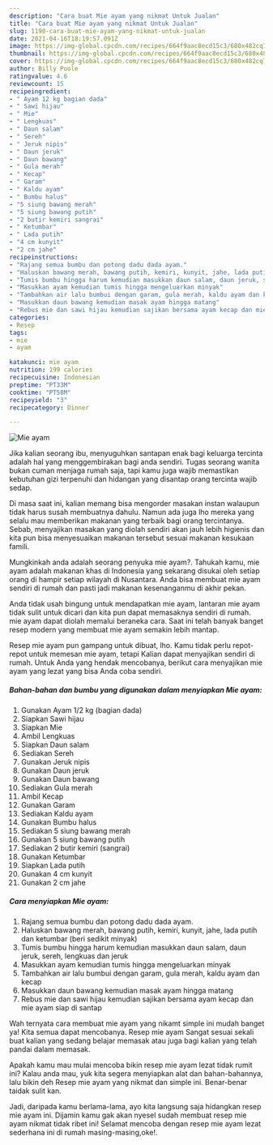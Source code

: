 ```yaml
---
description: "Cara buat Mie ayam yang nikmat Untuk Jualan"
title: "Cara buat Mie ayam yang nikmat Untuk Jualan"
slug: 1190-cara-buat-mie-ayam-yang-nikmat-untuk-jualan
date: 2021-04-16T18:19:57.091Z
image: https://img-global.cpcdn.com/recipes/664f9aac8ecd15c3/680x482cq70/mie-ayam-foto-resep-utama.jpg
thumbnail: https://img-global.cpcdn.com/recipes/664f9aac8ecd15c3/680x482cq70/mie-ayam-foto-resep-utama.jpg
cover: https://img-global.cpcdn.com/recipes/664f9aac8ecd15c3/680x482cq70/mie-ayam-foto-resep-utama.jpg
author: Billy Poole
ratingvalue: 4.6
reviewcount: 15
recipeingredient:
- " Ayam 12 kg bagian dada"
- " Sawi hijau"
- " Mie"
- " Lengkuas"
- " Daun salam"
- " Sereh"
- " Jeruk nipis"
- " Daun jeruk"
- " Daun bawang"
- " Gula merah"
- " Kecap"
- " Garam"
- " Kaldu ayam"
- " Bumbu halus"
- "5 siung bawang merah"
- "5 siung bawang putih"
- "2 butir kemiri sangrai"
- " Ketumbar"
- " Lada putih"
- "4 cm kunyit"
- "2 cm jahe"
recipeinstructions:
- "Rajang semua bumbu dan potong dadu dada ayam."
- "Haluskan bawang merah, bawang putih, kemiri, kunyit, jahe, lada putih dan ketumbar (beri sedikit minyak)"
- "Tumis bumbu hingga harum kemudian masukkan daun salam, daun jeruk, sereh, lengkuas dan jeruk"
- "Masukkan ayam kemudian tumis hingga mengeluarkan minyak"
- "Tambahkan air lalu bumbui dengan garam, gula merah, kaldu ayam dan kecap"
- "Masukkan daun bawang kemudian masak ayam hingga matang"
- "Rebus mie dan sawi hijau kemudian sajikan bersama ayam kecap dan mie ayam siap di santap"
categories:
- Resep
tags:
- mie
- ayam

katakunci: mie ayam 
nutrition: 199 calories
recipecuisine: Indonesian
preptime: "PT33M"
cooktime: "PT58M"
recipeyield: "3"
recipecategory: Dinner

---
```



![Mie ayam](https://img-global.cpcdn.com/recipes/664f9aac8ecd15c3/680x482cq70/mie-ayam-foto-resep-utama.jpg)

Jika kalian seorang ibu, menyuguhkan santapan enak bagi keluarga tercinta adalah hal yang menggembirakan bagi anda sendiri. Tugas seorang  wanita bukan cuman menjaga rumah saja, tapi kamu juga wajib memastikan kebutuhan gizi terpenuhi dan hidangan yang disantap orang tercinta wajib sedap.

Di masa  saat ini, kalian memang bisa mengorder masakan instan walaupun tidak harus susah membuatnya dahulu. Namun ada juga lho mereka yang selalu mau memberikan makanan yang terbaik bagi orang tercintanya. Sebab, menyajikan masakan yang diolah sendiri akan jauh lebih higienis dan kita pun bisa menyesuaikan makanan tersebut sesuai makanan kesukaan famili. 



Mungkinkah anda adalah seorang penyuka mie ayam?. Tahukah kamu, mie ayam adalah makanan khas di Indonesia yang sekarang disukai oleh setiap orang di hampir setiap wilayah di Nusantara. Anda bisa membuat mie ayam sendiri di rumah dan pasti jadi makanan kesenanganmu di akhir pekan.

Anda tidak usah bingung untuk mendapatkan mie ayam, lantaran mie ayam tidak sulit untuk dicari dan kita pun dapat memasaknya sendiri di rumah. mie ayam dapat diolah memalui beraneka cara. Saat ini telah banyak banget resep modern yang membuat mie ayam semakin lebih mantap.

Resep mie ayam pun gampang untuk dibuat, lho. Kamu tidak perlu repot-repot untuk memesan mie ayam, tetapi Kalian dapat menyajikan sendiri di rumah. Untuk Anda yang hendak mencobanya, berikut cara menyajikan mie ayam yang lezat yang bisa Anda coba sendiri.

<!--inarticleads1-->

##### Bahan-bahan dan bumbu yang digunakan dalam menyiapkan Mie ayam:

1. Gunakan  Ayam 1/2 kg (bagian dada)
1. Siapkan  Sawi hijau
1. Siapkan  Mie
1. Ambil  Lengkuas
1. Siapkan  Daun salam
1. Sediakan  Sereh
1. Gunakan  Jeruk nipis
1. Gunakan  Daun jeruk
1. Gunakan  Daun bawang
1. Sediakan  Gula merah
1. Ambil  Kecap
1. Gunakan  Garam
1. Sediakan  Kaldu ayam
1. Gunakan  Bumbu halus
1. Sediakan 5 siung bawang merah
1. Gunakan 5 siung bawang putih
1. Sediakan 2 butir kemiri (sangrai)
1. Gunakan  Ketumbar
1. Siapkan  Lada putih
1. Gunakan 4 cm kunyit
1. Gunakan 2 cm jahe




<!--inarticleads2-->

##### Cara menyiapkan Mie ayam:

1. Rajang semua bumbu dan potong dadu dada ayam.
1. Haluskan bawang merah, bawang putih, kemiri, kunyit, jahe, lada putih dan ketumbar (beri sedikit minyak)
1. Tumis bumbu hingga harum kemudian masukkan daun salam, daun jeruk, sereh, lengkuas dan jeruk
1. Masukkan ayam kemudian tumis hingga mengeluarkan minyak
1. Tambahkan air lalu bumbui dengan garam, gula merah, kaldu ayam dan kecap
1. Masukkan daun bawang kemudian masak ayam hingga matang
1. Rebus mie dan sawi hijau kemudian sajikan bersama ayam kecap dan mie ayam siap di santap




Wah ternyata cara membuat mie ayam yang nikamt simple ini mudah banget ya! Kita semua dapat mencobanya. Resep mie ayam Sangat sesuai sekali buat kalian yang sedang belajar memasak atau juga bagi kalian yang telah pandai dalam memasak.

Apakah kamu mau mulai mencoba bikin resep mie ayam lezat tidak rumit ini? Kalau anda mau, yuk kita segera menyiapkan alat dan bahan-bahannya, lalu bikin deh Resep mie ayam yang nikmat dan simple ini. Benar-benar taidak sulit kan. 

Jadi, daripada kamu berlama-lama, ayo kita langsung saja hidangkan resep mie ayam ini. Dijamin kamu gak akan nyesel sudah membuat resep mie ayam nikmat tidak ribet ini! Selamat mencoba dengan resep mie ayam lezat sederhana ini di rumah masing-masing,oke!.

